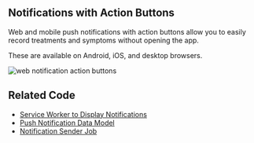## Notifications with Action Buttons

Web and mobile push notifications with action buttons allow you to easily record treatments and symptoms without opening the app.

These are available on Android, iOS, and desktop browsers.

![web notification action buttons](https://static.crowdsourcingcures.org/dfda/components/data-collection/web-notification-action-buttons.png)

## Related Code

- [Service Worker to Display Notifications](https://github.com/FDA-AI/FDAi/tree/develop/apps/dfda-1/public/app/public/firebase-messaging-sw.js)
- [Push Notification Data Model](https://github.com/FDA-AI/FDAi/tree/develop/apps/dfda-1/app/Slim/Model/Notifications/PushNotificationData.php)
- [Notification Sender Job](https://github.com/FDA-AI/FDAi/tree/develop/apps/dfda-1/app/PhpUnitJobs/Reminders/PushNotificationsJob.php)
